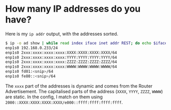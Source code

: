 # How many IP addresses do you have?

Here is my `ip addr` output, with the addresses sorted. 

```bash
$ ip -o ad show | while read index iface inet addr REST; do echo $iface $addr; done | sort
enp1s0 192.168.0.233/24
enp1s0 2xxx:xxxx:xxxx:xxxx:XXXX:XXXX:XXXX:XXXX/64
enp1s0 2xxx:xxxx:xxxx:xxxx:YYYY:YYYY:YYYY:YYYY/64
enp1s0 2xxx:xxxx:xxxx:xxxx:ZZZZ:ZZZZ:ZZZZ:ZZZZ/64
enp1s0 2xxx:xxxx:xxxx:xxxx:WWWW:WWWW:WWWW:WWWW/64
enp1s0 fd01:<snip>/64
enp1s0 fe80::<snip>/64
```

The `xxxx` part of the addresses is dynamic and comes from the Router Advertisement.
The capitalised parts of the address (`XXXX`, `YYYY`, `ZZZZ`, `WWWW`) are static. In
the config, I match on them using `2000::XXXX:XXXX:XXXX:XXXX/e000::ffff:ffff:ffff:ffff`.
